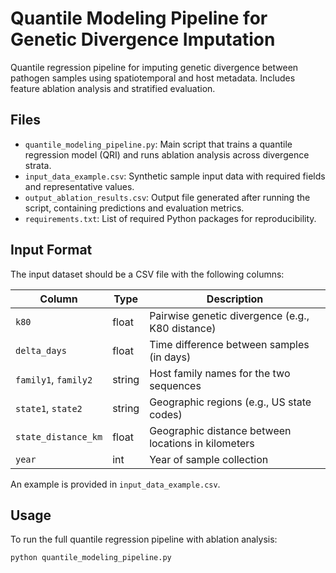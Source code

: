 # Quantile Modeling Pipeline for Genetic Divergence Imputation

Quantile regression pipeline for imputing genetic divergence between pathogen samples using spatiotemporal and host metadata. Includes feature ablation analysis and stratified evaluation.


## Files

- `quantile_modeling_pipeline.py`: Main script that trains a quantile regression model (QRI) and runs ablation analysis across divergence strata.
- `input_data_example.csv`: Synthetic sample input data with required fields and representative values.
- `output_ablation_results.csv`: Output file generated after running the script, containing predictions and evaluation metrics.
- `requirements.txt`: List of required Python packages for reproducibility.

## Input Format

The input dataset should be a CSV file with the following columns:

| Column              | Type    | Description                                             |
|---------------------|---------|---------------------------------------------------------|
| `k80`               | float   | Pairwise genetic divergence (e.g., K80 distance)        |
| `delta_days`        | float   | Time difference between samples (in days)              |
| `family1`, `family2`| string  | Host family names for the two sequences                |
| `state1`, `state2`  | string  | Geographic regions (e.g., US state codes)              |
| `state_distance_km` | float   | Geographic distance between locations in kilometers    |
| `year`              | int     | Year of sample collection                              |

An example is provided in `input_data_example.csv`.

## Usage

To run the full quantile regression pipeline with ablation analysis:

```bash
python quantile_modeling_pipeline.py
